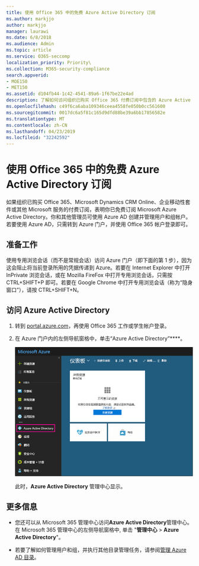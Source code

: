 ```yaml
---
title: 使用 Office 365 中的免费 Azure Active Directory 订阅
ms.author: markjjo
author: markjjo
manager: laurawi
ms.date: 6/8/2018
ms.audience: Admin
ms.topic: article
ms.service: O365-seccomp
localization_priority: Priority\
ms.collection: M365-security-compliance
search.appverid:
- MOE150
- MET150
ms.assetid: d104fb44-1c42-4541-89a6-1f67be22e4ad
description: 了解如何访问组织已购买 Office 365 付费订阅中包含的 Azure Active Directory。
ms.openlocfilehash: c49f6ca6aba109346ceea4558fe050b0cc561600
ms.sourcegitcommit: 0017dc6a5f81c165d9dfd88be39a6bb17856582e
ms.translationtype: MT
ms.contentlocale: zh-CN
ms.lasthandoff: 04/23/2019
ms.locfileid: "32242592"
---
```

# <a name="use-your-free-azure-active-directory-subscription-in-office-365"></a>使用 Office 365 中的免费 Azure Active Directory 订阅

如果组织已购买 Office 365、Microsoft Dynamics CRM Online、企业移动性套件或其他 Microsoft 服务的付费订阅，表明你已免费订阅 Microsoft Azure Active Directory。你和其他管理员可使用 Azure AD 创建并管理用户和组帐户。若要使用 Azure AD，只需转到 Azure 门户，并使用 Office 365 帐户登录即可。
  
## <a name="before-you-begin"></a>准备工作

使用专用浏览会话（而不是常规会话）访问 Azure 门户（即下面的第 1 步），因为这会阻止将当前登录所用的凭据传递到 Azure。若要在 Internet Explorer 中打开 InPrivate 浏览会话，或在 Mozilla FireFox 中打开专用浏览会话，只需按 CTRL+SHIFT+P 即可。若要在 Google Chrome 中打开专用浏览会话（称为“隐身窗口”），请按 CTRL+SHIFT+N。
  
## <a name="access-azure-active-directory"></a>访问 Azure Active Directory

1. 转到 [portal.azure.com](https://portal.azure.com)，再使用 Office 365 工作或学生帐户登录。 
    
2. 在 Azure 门户内的左侧导航窗格中，单击“Azure Active Directory”****。
    
    ![在 Azure 门户内的左侧导航窗格中，单击“Azure Active Directory”。](media/97d2d72f-ac20-46ab-898c-851f6009b453.png)
  
    此时，**Azure Active Directory** 管理中心显示。 
    
## <a name="more-information"></a>更多信息

- 您还可以从 Microsoft 365 管理中心访问**Azure Active Directory**管理中心。 在 Microsoft 365 管理中心的左侧导航窗格中, 单击 "**管理中心** \> **Azure Active Directory**"。
    
- 若要了解如何管理用户和组，并执行其他目录管理任务，请参阅[管理 Azure AD 目录](https://docs.microsoft.com/azure/active-directory/active-directory-administer)。

